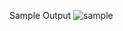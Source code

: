 Sample Output
![sample]([https://github.com/[username]/[reponame]/blob/[branch]/image.jpg?raw=true](https://github.com/asubaruwrxsti/zen-libBPMN/blob/main/Screenshot%20from%202024-06-14%2012-07-21.png))
